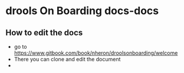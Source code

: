 # drools On Boarding docs-docs

## How to edit the docs

- go to https://www.gitbook.com/book/nheron/droolsonboarding/welcome
- There you can clone and edit the document
- 
